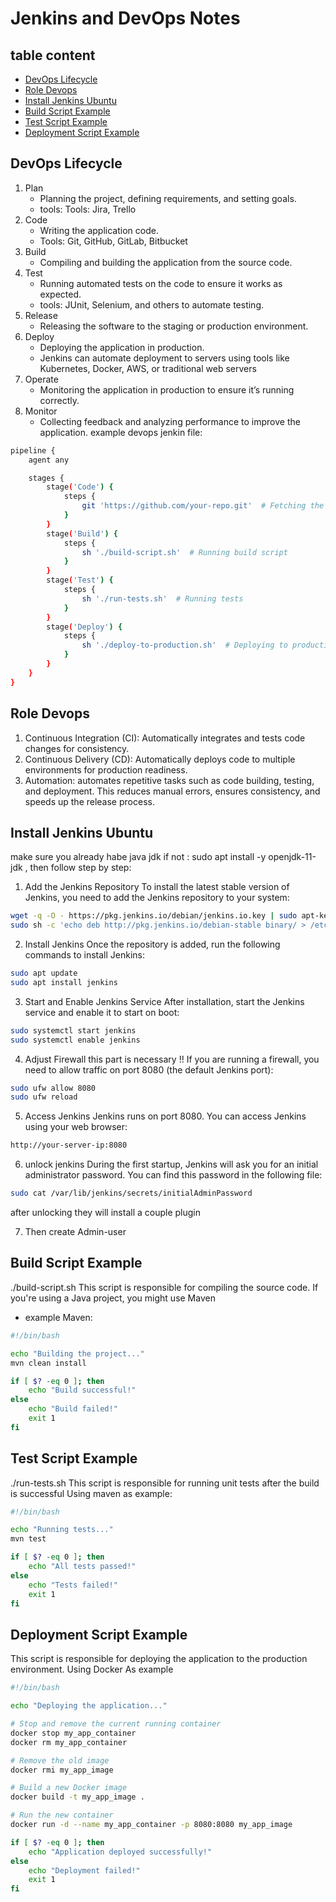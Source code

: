 # Jenkins and DevOps Notes

## table content
- [DevOps Lifecycle](#devops-lifecycle)
- [Role Devops](#role-devops)
- [Install Jenkins Ubuntu](#install-jenkins-ubuntu)
- [Build Script Example](#build-script-example)
- [Test Script Example](#test-script-example)
- [Deployment Script Example](#deployment-script-example)

## DevOps Lifecycle
1) Plan
    - Planning the project, defining requirements, and setting goals.
    - tools: Tools: Jira, Trello
2) Code
    - Writing the application code.
    - Tools: Git, GitHub, GitLab, Bitbucket
3) Build
    - Compiling and building the application from the source code.
4) Test
    - Running automated tests on the code to ensure it works as expected.
    - tools:  JUnit, Selenium, and others to automate testing.
5) Release
    - Releasing the software to the staging or production environment.
6) Deploy
    - Deploying the application in production.
    - Jenkins can automate deployment to servers using tools like Kubernetes, Docker, AWS, or traditional web servers
7) Operate
    - Monitoring the application in production to ensure it’s running correctly.
8) Monitor
    - Collecting feedback and analyzing performance to improve the application.
example devops jenkin file:
```bash
pipeline {
    agent any

    stages {
        stage('Code') {
            steps {
                git 'https://github.com/your-repo.git'  # Fetching the latest code
            }
        }
        stage('Build') {
            steps {
                sh './build-script.sh'  # Running build script
            }
        }
        stage('Test') {
            steps {
                sh './run-tests.sh'  # Running tests
            }
        }
        stage('Deploy') {
            steps {
                sh './deploy-to-production.sh'  # Deploying to production
            }
        }
    }
}
```


## Role Devops
1) Continuous Integration (CI): Automatically integrates and tests code changes for consistency.
2) Continuous Delivery (CD): Automatically deploys code to multiple environments for production readiness.
3) Automation: automates repetitive tasks such as code building, testing, and deployment. This reduces manual errors, ensures consistency, and speeds up the release process.

## Install Jenkins Ubuntu
make sure you already habe java jdk  if not : sudo apt install -y openjdk-11-jdk , then follow step by step:
1) Add the Jenkins Repository 
To install the latest stable version of Jenkins, you need to add the Jenkins repository to your system:
```bash
wget -q -O - https://pkg.jenkins.io/debian/jenkins.io.key | sudo apt-key add -
sudo sh -c 'echo deb http://pkg.jenkins.io/debian-stable binary/ > /etc/apt/sources.list.d/jenkins.list'
```
2) Install Jenkins
Once the repository is added, run the following commands to install Jenkins:
```bash
sudo apt update
sudo apt install jenkins
```
3) Start and Enable Jenkins Service
After installation, start the Jenkins service and enable it to start on boot:
```bash
sudo systemctl start jenkins
sudo systemctl enable jenkins
```
4) Adjust Firewall
this part is necessary !! 
If you are running a firewall, you need to allow traffic on port 8080 (the default Jenkins port):
```bash
sudo ufw allow 8080
sudo ufw reload
```
5) Access Jenkins
Jenkins runs on port 8080. You can access Jenkins using your web browser:
```bash
http://your-server-ip:8080
```
6) unlock jenkins 
During the first startup, Jenkins will ask you for an initial administrator password. You can find this password in the following file:
```bash
sudo cat /var/lib/jenkins/secrets/initialAdminPassword
```
after unlocking they will install a couple plugin

7) Then create Admin-user




## Build Script Example
./build-script.sh
This script is responsible for compiling the source code. If you're using a Java project, you might use Maven
- example Maven: 
```bash
#!/bin/bash

echo "Building the project..."
mvn clean install

if [ $? -eq 0 ]; then
    echo "Build successful!"
else
    echo "Build failed!"
    exit 1
fi
```



## Test Script Example
./run-tests.sh
This script is responsible for running unit tests after the build is successful Using maven as example:
```bash
#!/bin/bash

echo "Running tests..."
mvn test

if [ $? -eq 0 ]; then
    echo "All tests passed!"
else
    echo "Tests failed!"
    exit 1
fi
```

## Deployment Script Example
This script is responsible for deploying the application to the production environment. Using Docker As example
```bash
#!/bin/bash

echo "Deploying the application..."

# Stop and remove the current running container
docker stop my_app_container
docker rm my_app_container

# Remove the old image
docker rmi my_app_image

# Build a new Docker image
docker build -t my_app_image .

# Run the new container
docker run -d --name my_app_container -p 8080:8080 my_app_image

if [ $? -eq 0 ]; then
    echo "Application deployed successfully!"
else
    echo "Deployment failed!"
    exit 1
fi
```